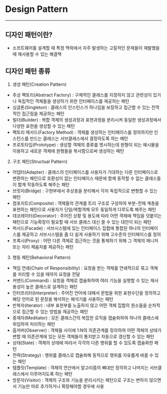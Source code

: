 # Design Pattern
---------------
## 디자인 패턴이란?
- 소프트웨어를 설계할 때 특정 맥락에서 자주 발생하는 고질적인 문제들이 재발했을 때 재사용할 수 있는 해결책

## 디자인 패턴 종류
1. 생성 패턴(Creation Pattern)
  - 추상 팩토리(Abstract Factory) : 구체적인 클래스를 지정하지 않고 관련성이 있거나 독립적인 객체들을 생성하기 위한 인터페이스를 제공하는 패턴
  - 싱글톤(Singleton) : 클래스의 인스턴스가 하나임을 보장하고 접근할 수 있는 전역적인 접근점을 제공하는 패턴
  - 빌더(Builder) : 복합 객체의 생성과정과 표현과정을 분리시켜 동일한 생성과정에서 다양한 표현을 생성할 수 있는 패턴
  - 팩토리 메서드(Factory Method) : 객체를 생성하는 인터페이스를 정의하지만 인스턴스를 만드는 클래스는 서브클래스에서 결정하도록 하는 패턴
  - 프로토타입(Prototype) : 생성할 객체의 종류를 명시하는데 원형이 되는 예시물을 이용하고 새로운 객체에 원형들을 복사함으로써 생성하는 패턴

2. 구조 패턴(Structual Pattern)
  - 어댑터(Adapter) : 클래스의 인터페이스를 사용자가 기대하는 다른 인터페이스로 변환하는 패턴으로 호환성이 없는 인터페이스 때문에 함께 동작할 수 없는 클래스들이 함계 작동하도록 해주는 패턴
  - 브릿지(Bridge) : 구현부에서 추상층을 분리해서 각자 독립적으로 변형할 수 있는 패턴
  - 컴포지트(Composite) : 객체들의 관계를 트리 구조로 구성하여 부분-전체 계층을 표현하는 패턴으로 사용자가 단일/복합객체 모두 동일하게 다루도록 해주는 패턴
  - 데코레이터(Decorator) : 주어진 상황 및 용도에 따라 어떤 객체에 책임을 덧붙이는 패턴으로 기능확장이 필요할 때 서브 클래스 대신 쓸 수 있는 대안이 되는 패턴
  - 퍼사드(Facade) : 서브시스템에 있는 인터페이스 집합에 통합된 하나의 인터페이스를 제공하고 서브시스템을 좀 더 쉽게 사용하기 위해 고수준의 인터페이스를 정의
  - 프록시(Proxy) : 어떤 다른 객체로 접근하는 것을 통제하기 위해 그 객체의 매니저 또는 자리 채움자를 제공하는 패턴

3. 행동 패턴(Behavioral Pattern)
  - 책임 연쇄(Chain of Responsibility) : 요청을 받는 객체를 연쇄적으로 묶고 객체를 처리할 수 있을 때까지 요청을 전달
  - 커맨드(Command) : 요청을 객체로 캡슐화하여 여러 기능을 실행할 수 있는 재사용성이 높은 클래스로 설계하는 패턴
  - 인터프리터(Interpreter) : 주어진 언어에 대해서 문법을 위한 표현수단을 정의하고 해당 언어로 된 문장을 해석하는 해석기를 사용하는 패턴
  - 반복자(Iterator) : 내부 표현부를 노출하지 않고 어떤 객체 집합의 원소들을 순차적으로 접근할 수 있는 방법을 제공하는 패턴
  - 중재자(Meditator) : 모든 클래스간의 복잡한 로직을 캡슐화하여 하나의 클래스에 위임하여 처리하는 패턴
  - 옵저버(Observer) : 객체들 사이에 1:N의 의존관계를 정의하여 어떤 객체의 상태가 변할 때 의존관계에 있는 모든 객체들이 통지받고 자동으로 갱신할 수 있는 패턴
  - 상태(State) : 객체의 상태에 따라서 각각의 다른 행위를 할 수 있도록 캡슐화한 패턴
  - 전략(Strategy) : 행위를 클래스로 캡슐화해 동적으로 행위를 자유롭게 바꿀 수 있는 패턴
  - 템플릿(Template) : 객체의 연산에서 알고리즘의 뼈대만 정의하고 나머지는 서브클래스에서 이루어지도록 하는 패턴
  - 방문자(Visitor) : 객체의 구조와 기능을 분리시키는 패턴으로 구조는 변하지 않으면서 기능만 따로 추가하거나 확장해야할 경우에 사용

